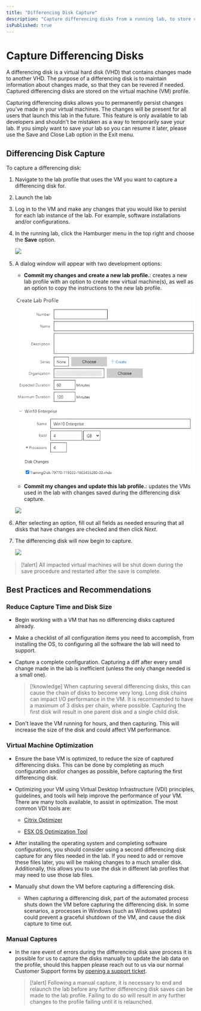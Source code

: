 ```yaml
---
title: "Differencing Disk Capture"
description: "Capture differencing disks from a running lab, to store changes made on the virtual machine in the lab."
isPublished: true
---
```


# Capture Differencing Disks

A differencing disk is a virtual hard disk (VHD) that contains changes made to another VHD. The purpose of a differencing disk is to maintain information about changes made, so that they can be revered if needed. Captured differencing disks are stored on the virtual machine (VM) profile.

Capturing differencing disks allows you to permanently persist changes you've made in your virtual machines. The changes will be present for all users that launch this lab in the future. This feature is only available to lab developers and shouldn't be mistaken as a way to temporarily save your lab. If you simply want to save your lab so you can resume it later, please use the Save and Close Lab option in the Exit menu.

## Differencing Disk Capture

To capture a differencing disk:

1. Navigate to the lab profile that uses the VM you want to capture a differencing disk for. 

1. Launch the lab

1. Log in to the VM and make any changes that you would like to persist for each lab instance of the lab. For example, software installations and/or configurations.

1. In the running lab, click the Hamburger menu in the top right and choose the **Save** option. 

    ![](images/HamburgerMenu.png)

1. A dialog window will appear with two development options:

    - **Commit my changes and create a new lab profile.**: creates a new lab profile with an option to create new virtual machine(s), as well as an option to copy the instructions to the new lab profile.
    
    ![](images/Diff-Create-Lab-Profile.png)

    - **Commit my changes and update this lab profile.**: updates the VMs used in the lab with changes saved during the differencing disk capture.
   
    ![](images/Diff-Update-Lab-Profile.png)

1. After selecting an option, fill out all fields as needed ensuring that all disks that have changes are checked and then click _Next_. 

1. The differencing disk will now begin to capture. 

    ![](images/saving-differencing-disks.png)

>[!alert] All impacted virtual machines will be shut down during the save procedure and restarted after the save is complete.

<!--
## Differencing Disk Management 

Lab developers have options for managing differencing disks. They can delete, rename or move files associated with the differencing disks.

To manage differencing disk files:

1. From the LOD admin page, click **Manage Storage** on the Storage tile. 

1. Click [insert where to click here] and drill down to the disks and files you wish to manage. 

-->

## Best Practices and Recommendations 

### Reduce Capture Time and Disk Size

- Begin working with a VM that has no differencing disks captured already. 

- Make a checklist of all configuration items you need to accomplish, from installing the OS, to configuring all the software the lab will need to support. 

- Capture a complete configuration. Capturing a diff after every small change made in the lab is inefficient  (unless the only change needed is a small one).

    >[!knowledge] When capturing several differencing disks, this can cause the chain of disks to become very long. Long disk chains can impact I/O performance in the VM. It is recommended to have a maximum of 3 disks per chain, where possible. Capturing the first disk will result in one parent disk and a single child disk. 

- Don't leave the VM running for hours, and then capturing. This will increase the size of the disk and could affect VM performance. 


### Virtual Machine Optimization

- Ensure the base VM is optimized, to reduce the size of captured differencing disks. This can be done by completing as much configuration and/or changes as possible, before capturing the first differencing disk. 

- Optimizing your VM using Virtual Desktop Infrastructure (VDI) principles, guidelines, and tools will help improve the performance of your VM. There are many tools available, to assist in optimization. The most common VDI tools are:

    - [Citrix Optimizer](https://support.citrix.com/article/CTX224676?download)

    - [ESX OS Optimization Tool](https://labs.vmware.com/flings/vmware-os-optimization-tool)

- After installing the operating system and completing software configurations, you should consider using a second differencing disk capture for any files needed in the lab. If you need to add or remove these files later, you will be making changes to a much smaller disk. Additionally, this allows you to use the disk in different lab profiles that may need to use those lab files. 

- Manually shut down the VM before capturing a differencing disk.

    - When capturing a differencing disk, part of the automated process shuts down the VM before capturing the differencing disk. In some scenarios, a processes in Windows (such as Windows updates) could prevent a graceful shutdown of the VM, and cause the disk capture to time out. 

### Manual Captures

- In the rare event of errors during the differencing disk save process it is possible for us to capture the disks manually to update the lab data on the profile, should this happen please reach out to us via our normal Customer Support forms by [opening a support ticket](http://www.skillable.com/customer-support/).

    >[!alert] Following a manual capture, it is necessary to end and relaunch the lab before any further differencing disk saves can be made to the lab profile. Failing to do so will result in any further changes to the profile failing until it is relaunched.
